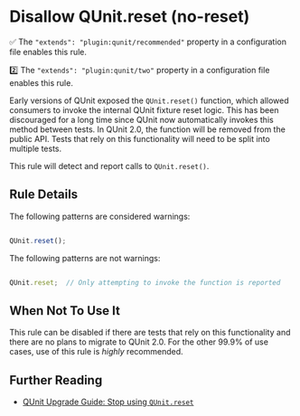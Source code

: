 # Disallow QUnit.reset (no-reset)

:white_check_mark: The `"extends": "plugin:qunit/recommended"` property in a configuration file enables this rule.

:two: The `"extends": "plugin:qunit/two"` property in a configuration file enables this rule.

Early versions of QUnit exposed the `QUnit.reset()` function, which allowed
consumers to invoke the internal QUnit fixture reset logic. This has been
discouraged for a long time since QUnit now automatically invokes this method
between tests. In QUnit 2.0, the function will be removed from the public API.
Tests that rely on this functionality will need to be split into multiple tests.

This rule will detect and report calls to `QUnit.reset()`.

## Rule Details

The following patterns are considered warnings:

```js

QUnit.reset();

```

The following patterns are not warnings:

```js

QUnit.reset;  // Only attempting to invoke the function is reported

```

## When Not To Use It

This rule can be disabled if there are tests that rely on this functionality and
there are no plans to migrate to QUnit 2.0. For the other 99.9% of use cases,
use of this rule is *highly* recommended.

## Further Reading

* [QUnit Upgrade Guide: Stop using `QUnit.reset`](http://qunitjs.com/upgrade-guide-2.x/#stop-using-qunit-reset-split-one-test-into-multiple-tests)
